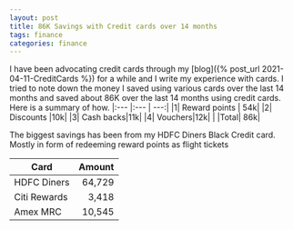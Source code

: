 ```yaml
---
layout: post
title: 86K Savings with Credit cards over 14 months
tags: finance
categories: finance
---
```


I have been advocating credit cards through my [blog]({% post_url 2021-04-11-CreditCards %}) for a while and I write my experience with cards. I tried to note down the money I saved using various cards over the last 14 months and saved about 86K over the last 14 months using credit cards. Here is a summary of how.
|:--- |:--- | ---:|
|1| Reward points | 54k|
|2| Discounts |10k|
|3| Cash backs|11k|
|4| Vouchers|12k|
| |Total| 86k|

The biggest savings has been from my HDFC Diners Black Credit card. Mostly in form of redeeming reward points as flight tickets

|Card | Amount|
|---               | ---:|
|HDFC Diners    | 64,729|
|Citi Rewards   | 3,418 |
|Amex MRC       |10,545 |